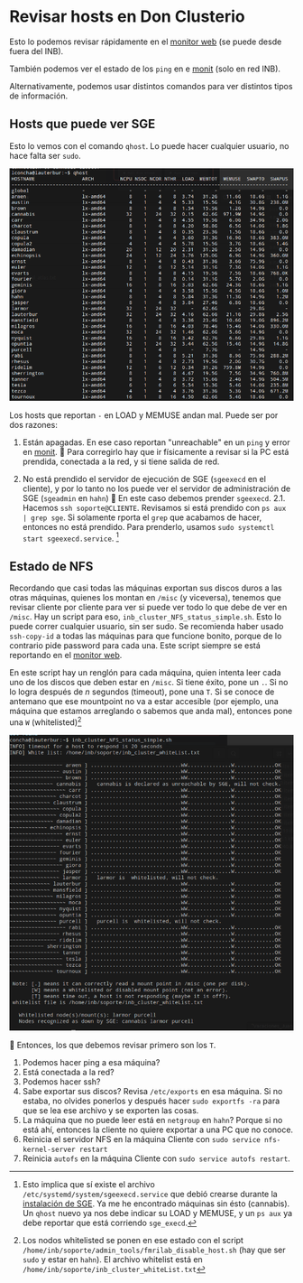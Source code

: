 # Revisar hosts en Don Clusterio

Esto lo podemos revisar rápidamente en el [monitor web](http://penfield.inb.unam.mx/monitor.html) (se puede desde fuera del INB). 

También podemos ver el estado de los `ping` en e [monit](http://penfield:2812/) (solo en red INB).

Alternativamente, podemos usar distintos comandos para ver distintos tipos de información.

## Hosts que puede ver SGE
Esto lo vemos con el comando `qhost`. Lo puede hacer cualquier usuario, no hace falta ser `sudo`.

![alt text](image.png)

Los hosts que reportan `-` en LOAD y MEMUSE andan mal. Puede ser por dos razones:
1. Están apagadas. En ese caso reportan "unreachable" en un `ping` y error en [monit](http://penfield:2812/).
:construction_worker: Para corregirlo hay que ir físicamente a revisar si la PC está prendida, conectada a la red, y si tiene salida de red.


2. No está prendido el servidor de ejecución de SGE (`sgeexecd` en el cliente), y por lo tanto no los puede ver el servidor de administración de SGE (`sgeadmin` en `hahn`)
:construction_worker: En este caso debemos prender `sgeexecd`. 
2.1. Hacemos `ssh soporte@CLIENTE`. Revisamos si está prendido con `ps aux | grep sge`. Si solamente rporta el `grep` que acabamos de hacer, entonces no está prendido. Para prenderlo, usamos `sudo systemctl start sgeexecd.service`. [^1]
[^1]: Esto implica que sí existe el archivo `/etc/systemd/system/sgeexecd.service` que debió crearse durante la [instalación de SGE](https://hackmd.io/50k2ZcDVSQudUunpcKaqMw). Ya me he encontrado máquinas sin ésto (cannabis). Un `qhost` nuevo ya nos debe indicar su LOAD y MEMUSE, y un `ps aux` ya debe reportar que está corriendo `sge_execd`.


## Estado de NFS
Recordando que casi todas las máquinas exportan sus discos duros a las otras máquinas, quienes los montan en `/misc` (y viceversa), tenemos que revisar cliente por cliente para ver si puede ver todo lo que debe de ver en `/misc`. Hay un script para eso, `inb_cluster_NFS_status_simple.sh`. Esto lo puede correr cualquier usuario, sin ser sudo. Se recomienda haber usado `ssh-copy-id` a todas las máquinas para que funcione bonito, porque de lo contrario pide password para cada una. Este script siempre se está reportando en el [monitor web](http://penfield.inb.unam.mx/monitor.html).

En este script hay un renglón para cada máquina, quien intenta leer cada uno de los discos que deben estar en `/misc`. Si tiene éxito, pone un `.`. Si no lo logra después de _n_ segundos (timeout), pone una `T`. Si se conoce de antemano que ese mountpoint no va a estar accesible (por ejemplo, una máquina que estamos arreglando o sabemos que anda mal), entonces pone una `W` (whitelisted)[^2]
[^2]: Los nodos whitelisted se ponen en ese estado con el script `/home/inb/soporte/admin_tools/fmrilab_disable_host.sh` (hay que ser `sudo` y estar en `hahn`). El archivo whitelist está en `/home/inb/soporte/inb_cluster_whiteList.txt`

![alt text](image-2.png)

:construction_worker: Entonces, los que debemos revisar primero son los `T`. 
1. Podemos hacer ping a esa máquina?
2. Está conectada a la red?
3. Podemos hacer ssh?
4. Sabe exportar sus discos? Revisa `/etc/exports` en esa máquina. Si no estaba, no olvides ponerlos y después hacer `sudo exportfs -ra` para que se lea ese archivo y se exporten las cosas.
5. La máquina que no puede leer está en `netgroup` en `hahn`? Porque si no está ahí, entonces la cliente no quiere exportar a una PC que no conoce.
6. Reinicia el servidor NFS en la máquina Cliente con `sudo service nfs-kernel-server restart`
7. Reinicia `autofs` en la máquina Cliente con `sudo service autofs restart`.


